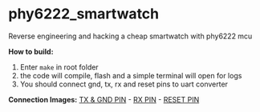 # phy6222_smartwatch
 Reverse engineering and hacking a cheap smartwatch with phy6222 mcu

<b>How to build:</b>
 1. Enter ```make``` in root folder
 2.  the code will compile, flash and a simple terminal will open for logs
 3. You should connect gnd, tx, rx and reset pins to uart converter

<b>Connection Images:</b>
 [TX & GND PIN](screenshots/ss_1.jpg) - 
 [RX PIN](screenshots/ss_2.jpg) - 
 [RESET PIN](screenshots/ss_33.jpg)